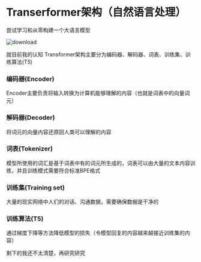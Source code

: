 # Transerformer架构（自然语言处理）
尝试学习和从零构建一个大语言模型

![download](https://github.com/user-attachments/assets/467274c7-c2fc-41ae-a62e-eacdb942bbcc)

就目前我的认知
Transformer架构主要分为编码器、解码器、词表、训练集、训练算法(T5)
### 编码器(Encoder)
Encoder主要负责将输入转换为计算机能够理解的内容（也就是词表中的向量词元）

### 解码器(Decoder)
将词元的向量内容还原回人类可以理解的内容

### 词表(Tokenizer)
模型所使用的词汇是基于词表中有的词元所生成的，词表可以由大量的文本内容训练，并且训练模式需要符合标准BPE格式

### 训练集(Training set)
大量的现实网络中人们的对话、沟通数据，需要确保数据是干净的

### 训练算法(T5)
通过梯度下降等方法降低模型的损失（令模型回复的内容越来越接近训练集的内容）

剩下的我还不太清楚，再研究研究
